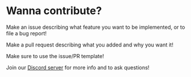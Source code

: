 # Wanna contribute?

Make an issue describing what feature you want to be implemented, or to file a bug report!

Make a pull request describing what you added and why you want it!

Make sure to use the issue/PR template!

Join our [Discord server](https://discord.gg/UYCaSsMewk) for more info and to ask questions!
